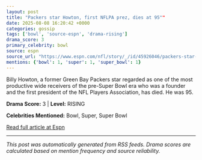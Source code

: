 ```yaml
---
layout: post
title: "Packers star Howton, first NFLPA prez, dies at 95""
date: 2025-08-08 16:20:42 +0000
categories: gossip
tags: ['bowl', 'source-espn', 'drama-rising']
drama_score: 3
primary_celebrity: bowl
source: espn
source_url: "https://www.espn.com/nfl/story/_/id/45926046/packers-star-billy-howton-first-nflpa-president-dies-95""
mentions: {'bowl': 1, 'super': 1, 'super_bowl': 1}
---
```


Billy Howton, a former Green Bay Packers star regarded as one of the most productive wide receivers of the pre-Super Bowl era who was a founder and the first president of the NFL Players Association, has died. He was 95.

**Drama Score:** 3 | **Level:** RISING

**Celebrities Mentioned:** Bowl, Super, Super Bowl

[Read full article at Espn](https://www.espn.com/nfl/story/_/id/45926046/packers-star-billy-howton-first-nflpa-president-dies-95)

---
*This post was automatically generated from RSS feeds. Drama scores are calculated based on mention frequency and source reliability.*
